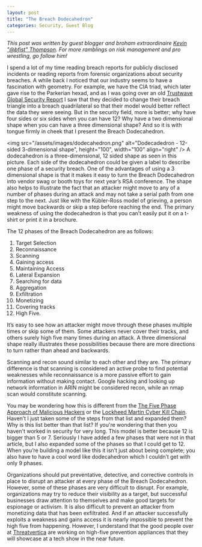 ```yaml
---
layout: post
title: "The Breach Dodecahedron"
categories: Security, Guest Blog
---
```


_This post was written by guest blogger and broham extraordinaire [Kevin "@bfist" Thompson](https://twitter.com/bfist). For more ramblings on risk management and pro wrestling, go follow him!_

I spend a lot of my time reading breach reports for publicly disclosed incidents or reading reports from forensic organizations about security breaches. A while back I noticed that our industry seems to have a fascination with geometry. For example, we have the CIA triad, which later gave rise to the Parkerian hexad, and as I was going over an old [Trustwave Global Security Report](http://www2.trustwave.com/rs/trustwave/images/2013-Global-Security-Report.pdf) I saw that they decided to change their breach triangle into a breach quadrilateral so that their model would better reflect the data they were seeing. But in the security field, more is better; why have four sides or six sides when you can have 12?  Why have a two dimensional shape when you can have a three dimensional shape?  And so it is with tongue firmly in cheek that I present the Breach Dodecahedron.

<img src="/assets/images/dodecahedron.png" alt="Dodecadedron - 12-sided 3-dimensional shape", height="100", width="100" align="right" />
A dodecahedron is a three-dimensional, 12 sided shape as seen in this picture. Each side of the dodecahedron could be given a label to describe one phase of a security breach. One of the advantages of using a 3 dimensional shape is that it makes it easy to turn the Breach Dodecahedron into vendor swag or booth toys for next year’s RSA conference. The shape also helps to illustrate the fact that an attacker might move to any of a number of phases during an attack and may not take a serial path from one step to the next. Just like with the Kübler-Ross model of grieving, a person might move backwards or skip a step before reaching the end. The primary weakness of using the dodecahedron is that you can’t easily put it on a t-shirt or print it in a brochure.

The 12 phases of the Breach Dodecahedron are as follows:

1.	Target Selection
2.	Reconnaissance
3.	Scanning
4.	Gaining access
5.	Maintaining Access
6.	Lateral Expansion
7.	Searching for data
8.	Aggregation
9.	Exfiltration
10.	Monetizing
11.	Covering tracks
12.	High Five.

It’s easy to see how an attacker might move through these phases multiple times or skip some of them. Some attackers never cover their tracks, and others surely high five many times during an attack. A three dimensional shape really illustrates these possibilities because there are more directions to turn rather than ahead and backwards.

Scanning and recon sound similar to each other and they are. The primary difference is that scanning is considered an active probe to find potential weaknesses while reconnaissance is a more passive effort to gain information without making contact. Google hacking and looking up network information in ARIN might be considered recon, while an nmap scan would constitute scanning.

You may be wondering how this is different from the [The Five Phase Approach of Malicious Hackers](http://blog.phpkemist.com/2008/07/20/the-five-phase-approach-of-malicious-hackers/) or the [Lockheed Martin Cyber Kill Chain](http://www.lockheedmartin.com/us/what-we-do/information-technology/cyber-security/cyber-kill-chain.html). Haven’t I just taken some of the steps from that list and expanded them?  Why is this list better than that list?  If you're wondering that then you haven't worked in security for very long. This model is better because 12 is bigger than 5 or 7. Seriously I have added a few phases that were not in that article, but I also expanded some of the phases so that I could get to 12. When you’re building a model like this it isn’t just about being complete; you also have to have a cool word like dodecahedron which I couldn’t get with only 9 phases.

Organizations should put preventative, detective, and corrective controls in place to disrupt an attacker at every phase of the Breach Dodecahedron. However, some of these phases are very difficult to disrupt. For example, organizations may try to reduce their visibility as a target, but successful businesses draw attention to themselves and make good targets for espionage or activism. It is also difficult to prevent an attacker from monetizing data that has been exfiltrated. And if an attacker successfully exploits a weakness and gains access it is nearly impossible to prevent the high five from happening. However, I understand that the good people over at [Threatvertica](http://threatverti.ca) are working on high-five prevention appliances that they will showcase at a tech show in the near future.
